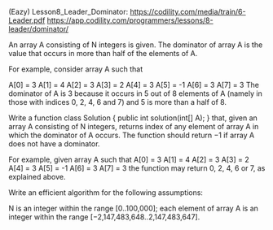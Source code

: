 ﻿(Eazy)
Lesson8_Leader_Dominator: 
https://codility.com/media/train/6-Leader.pdf
https://app.codility.com/programmers/lessons/8-leader/dominator/

An array A consisting of N integers is given. 
The dominator of array A is the value that occurs in more than half of the elements of A.

For example, consider array A such that

 A[0] = 3    A[1] = 4    A[2] =  3
 A[3] = 2    A[4] = 3    A[5] = -1
 A[6] = 3    A[7] = 3
The dominator of A is 3 because it occurs in 5 out of 8 elements of A 
(namely in those with indices 0, 2, 4, 6 and 7) and 5 is more than a half of 8.

Write a function
class Solution { public int solution(int[] A); }
that, given an array A consisting of N integers, returns index of any
element of array A in which the dominator of A occurs. 
The function should return −1 if array A does not have a dominator.

For example, given array A such that
 A[0] = 3    A[1] = 4    A[2] =  3
 A[3] = 2    A[4] = 3    A[5] = -1
 A[6] = 3    A[7] = 3
the function may return 0, 2, 4, 6 or 7, as explained above.

Write an efficient algorithm for the following assumptions:

N is an integer within the range [0..100,000];
each element of array A is an integer within the range [−2,147,483,648..2,147,483,647].

